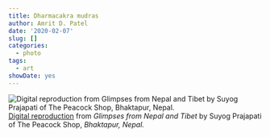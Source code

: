 ```yaml
---
title: Dharmacakra mudras
author: Amrit D. Patel
date: '2020-02-07'
slug: []
categories:
  - photo
tags:
  - art
showDate: yes
---
```


![Digital reproduction from _Glimpses from Nepal and Tibet_ by Suyog Prajapati of The Peacock Shop, _Bhaktapur, Nepal_.](/posts/2020-02-07-dharmacakra-mudras/dharmacakraMudrasGrey.png)
[Digital reproduction](https://docs.google.com/drawings/d/1jrHUtJjUOi5pS94glcvxp7AlkQEm_-k9AQd8IR5MydM/edit?usp=sharing) from _Glimpses from Nepal and Tibet_ by Suyog Prajapati of The Peacock Shop, _Bhaktapur, Nepal._